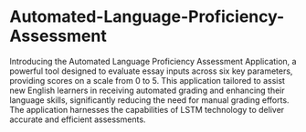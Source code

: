 # Automated-Language-Proficiency-Assessment
Introducing the Automated Language Proficiency Assessment Application, a powerful tool designed to evaluate essay inputs across six key parameters, providing scores on a scale from 0 to 5. This application tailored to assist new English learners in receiving automated grading and enhancing their language skills, significantly reducing the need for manual grading efforts. The application harnesses the capabilities of LSTM technology to deliver accurate and efficient assessments.

